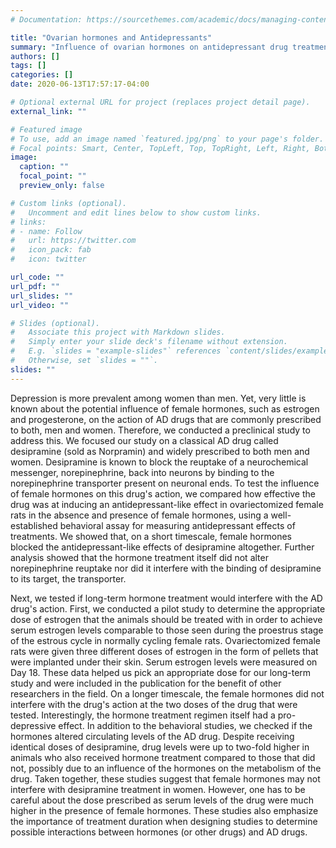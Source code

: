 ```yaml
---
# Documentation: https://sourcethemes.com/academic/docs/managing-content/

title: "Ovarian hormones and Antidepressants"
summary: "Influence of ovarian hormones on antidepressant drug treatment"
authors: []
tags: []
categories: []
date: 2020-06-13T17:57:17-04:00

# Optional external URL for project (replaces project detail page).
external_link: ""

# Featured image
# To use, add an image named `featured.jpg/png` to your page's folder.
# Focal points: Smart, Center, TopLeft, Top, TopRight, Left, Right, BottomLeft, Bottom, BottomRight.
image:
  caption: ""
  focal_point: ""
  preview_only: false

# Custom links (optional).
#   Uncomment and edit lines below to show custom links.
# links:
# - name: Follow
#   url: https://twitter.com
#   icon_pack: fab
#   icon: twitter

url_code: ""
url_pdf: ""
url_slides: ""
url_video: ""

# Slides (optional).
#   Associate this project with Markdown slides.
#   Simply enter your slide deck's filename without extension.
#   E.g. `slides = "example-slides"` references `content/slides/example-slides.md`.
#   Otherwise, set `slides = ""`.
slides: ""
---
```

Depression is more prevalent among women than men. Yet, very little is
known about the potential influence of female hormones, such as estrogen
and progesterone, on the action of AD drugs that are commonly prescribed
to both, men and women. Therefore, we conducted a preclinical study to
address this. We focused our study on a classical AD drug called
desipramine (sold as Norpramin) and widely prescribed to both men and
women. Desipramine is known to block the reuptake of a neurochemical
messenger, norepinephrine, back into neurons by binding to the
norepinephrine transporter present on neuronal ends. To test the
influence of female hormones on this drug's action, we compared how
effective the drug was at inducing an antidepressant-like effect in
ovariectomized female rats in the absence and presence of female
hormones, using a well-established behavioral assay for measuring
antidepressant effects of treatments. We showed that, on a short
timescale, female hormones blocked the antidepressant-like effects of
desipramine altogether. Further analysis showed that the hormone
treatment itself did not alter norepinephrine reuptake nor did it
interfere with the binding of desipramine to its target, the
transporter.

Next, we tested if long-term hormone treatment would interfere with the
AD drug's action. First, we conducted a pilot study to determine the
appropriate dose of estrogen that the animals should be treated with in
order to achieve serum estrogen levels comparable to those seen during
the proestrus stage of the estrous cycle in normally cycling female
rats. Ovariectomized female rats were given three different doses of
estrogen in the form of pellets that were implanted under their skin.
Serum estrogen levels were measured on Day 18. These data helped us pick
an appropriate dose for our long-term study and were included in the
publication for the benefit of other researchers in the field. On a
longer timescale, the female hormones did not interfere with the drug's
action at the two doses of the drug that were tested. Interestingly, the
hormone treatment regimen itself had a pro-depressive effect. In
addition to the behavioral studies, we checked if the hormones altered
circulating levels of the AD drug. Despite receiving identical doses of
desipramine, drug levels were up to two-fold higher in animals who also
received hormone treatment compared to those that did not, possibly due
to an influence of the hormones on the metabolism of the drug. Taken
together, these studies suggest that female hormones may not interfere
with desipramine treatment in women. However, one has to be careful
about the dose prescribed as serum levels of the drug were much higher
in the presence of female hormones. These studies also emphasize the
importance of treatment duration when designing studies to determine
possible interactions between hormones (or other drugs) and AD drugs.